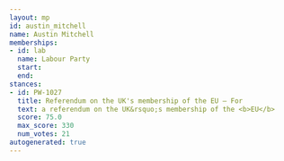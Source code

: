 ```yaml
---
layout: mp
id: austin_mitchell
name: Austin Mitchell
memberships:
- id: lab
  name: Labour Party
  start: 
  end: 
stances:
- id: PW-1027
  title: Referendum on the UK's membership of the EU — For
  text: a referendum on the UK&rsquo;s membership of the <b>EU</b>
  score: 75.0
  max_score: 330
  num_votes: 21
autogenerated: true
---
```

